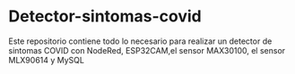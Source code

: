 # Detector-sintomas-covid
Este repositorio contiene todo lo necesario para realizar un detector de sintomas COVID con NodeRed, ESP32CAM,el sensor MAX30100, el sensor MLX90614 y MySQL

